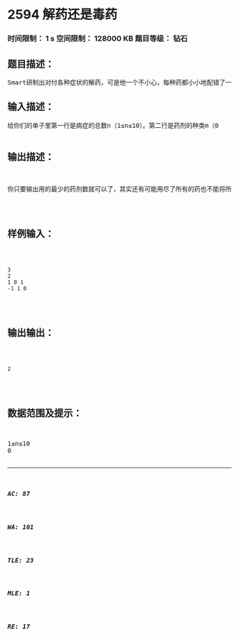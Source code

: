 # 2594 解药还是毒药   
### 时间限制： 1 s     空间限制： 128000 KB     题目等级： 钻石  
## 题目描述：  

<pre>
Smart研制出对付各种症状的解药，可是他一个不小心，每种药都小小地配错了一点原料，所以这些药都有可能在治愈某些病症的同时又使人患上某些别的病症（你可能会问那…那是解药还是毒药啊？）……，经过Smart的努力，终于弄清了每种药的具体性能，他会把每种药能治愈的病症和能使人患上的病症列一张清单给你，然后你要根据这张清单找出能治愈所有病症的最少药剂组合……顺便说一声，病症的数目不超过10种，而且他的药是用不完的，就是说每种药剂都可以被重复使用。
</pre>
  
  
## 输入描述：  

<pre>
给你们的单子里第一行是病症的总数n（1≤n≤10）。第二行是药剂的种类m（0<m≤100）。
以下有m行，每行有n个数字用空格隔开，文件的第i+2行的n个数字中，如果第j个数为1，就表示第i种药可以治愈病症j（如果患有这种病的话则治愈，没有这种病则无影响），如果为0表示无影响，如果为-1表示反而能使人得上这种病（无病患上，有病无影响）。Smart制的药任何两种性能都不同。
</pre>
  
  
## 输出描述：  

<pre>
你只要输出用的最少的药剂数就可以了，其实还有可能用尽了所有的药也不能将所有病治愈，那样的话你们只要输出“The patient will be dead.”就可以了。
</pre>
  
  
## 样例输入：  

<pre><code>
3
2
1 0 1
-1 1 0
</code></pre>
  
  
## 输出输出：  

<pre><code>
2
</code></pre>
  
  
## 数据范围及提示：  

<pre>
1≤n≤10
0<m≤100
 
</pre>
  
  
***  

##### AC: 87  
##### WA: 101  
##### TLE: 23  
##### MLE: 1  
##### RE: 17  
